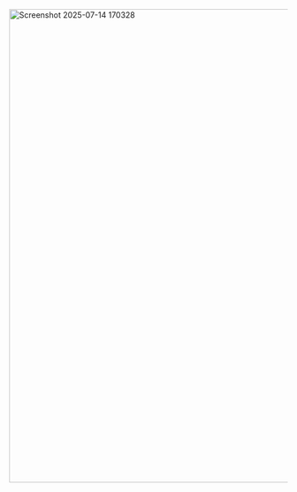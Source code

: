 <img width="1481" height="856" alt="Screenshot 2025-07-14 170328" src="https://github.com/user-attachments/assets/9911a3b5-3c88-4fd4-8547-982fb39ba86c" />
